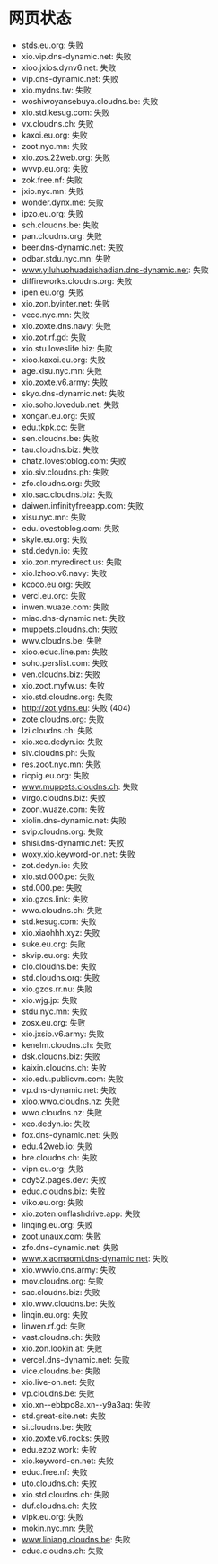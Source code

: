 # 网页状态
- stds.eu.org: 失败
- xio.vip.dns-dynamic.net: 失败
- xioo.jxios.dynv6.net: 失败
- vip.dns-dynamic.net: 失败
- xio.mydns.tw: 失败
- woshiwoyansebuya.cloudns.be: 失败
- xio.std.kesug.com: 失败
- vx.cloudns.ch: 失败
- kaxoi.eu.org: 失败
- zoot.nyc.mn: 失败
- xio.zos.22web.org: 失败
- wvvp.eu.org: 失败
- zok.free.nf: 失败
- jxio.nyc.mn: 失败
- wonder.dynx.me: 失败
- ipzo.eu.org: 失败
- sch.cloudns.be: 失败
- pan.cloudns.org: 失败
- beer.dns-dynamic.net: 失败
- odbar.stdu.nyc.mn: 失败
- www.yiluhuohuadaishadian.dns-dynamic.net: 失败
- diffireworks.cloudns.org: 失败
- ipen.eu.org: 失败
- xio.zon.byinter.net: 失败
- veco.nyc.mn: 失败
- xio.zoxte.dns.navy: 失败
- xio.zot.rf.gd: 失败
- xio.stu.loveslife.biz: 失败
- xioo.kaxoi.eu.org: 失败
- age.xisu.nyc.mn: 失败
- xio.zoxte.v6.army: 失败
- skyo.dns-dynamic.net: 失败
- xio.soho.lovedub.net: 失败
- xongan.eu.org: 失败
- edu.tkpk.cc: 失败
- sen.cloudns.be: 失败
- tau.cloudns.biz: 失败
- chatz.lovestoblog.com: 失败
- xio.siv.cloudns.ph: 失败
- zfo.cloudns.org: 失败
- xio.sac.cloudns.biz: 失败
- daiwen.infinityfreeapp.com: 失败
- xisu.nyc.mn: 失败
- edu.lovestoblog.com: 失败
- skyle.eu.org: 失败
- std.dedyn.io: 失败
- xio.zon.myredirect.us: 失败
- xio.lzhoo.v6.navy: 失败
- kcoco.eu.org: 失败
- vercl.eu.org: 失败
- inwen.wuaze.com: 失败
- miao.dns-dynamic.net: 失败
- muppets.cloudns.ch: 失败
- wwv.cloudns.be: 失败
- xioo.educ.line.pm: 失败
- soho.perslist.com: 失败
- ven.cloudns.biz: 失败
- xio.zoot.myfw.us: 失败
- xio.std.cloudns.org: 失败
- http://zot.ydns.eu: 失败 (404)
- zote.cloudns.org: 失败
- lzi.cloudns.ch: 失败
- xio.xeo.dedyn.io: 失败
- siv.cloudns.ph: 失败
- res.zoot.nyc.mn: 失败
- ricpig.eu.org: 失败
- www.muppets.cloudns.ch: 失败
- virgo.cloudns.biz: 失败
- zoon.wuaze.com: 失败
- xiolin.dns-dynamic.net: 失败
- svip.cloudns.org: 失败
- shisi.dns-dynamic.net: 失败
- woxy.xio.keyword-on.net: 失败
- zot.dedyn.io: 失败
- xio.std.000.pe: 失败
- std.000.pe: 失败
- xio.gzos.link: 失败
- wwo.cloudns.ch: 失败
- std.kesug.com: 失败
- xio.xiaohhh.xyz: 失败
- suke.eu.org: 失败
- skvip.eu.org: 失败
- clo.cloudns.be: 失败
- std.cloudns.org: 失败
- xio.gzos.rr.nu: 失败
- xio.wjg.jp: 失败
- stdu.nyc.mn: 失败
- zosx.eu.org: 失败
- xio.jxsio.v6.army: 失败
- kenelm.cloudns.ch: 失败
- dsk.cloudns.biz: 失败
- kaixin.cloudns.ch: 失败
- xio.edu.publicvm.com: 失败
- vp.dns-dynamic.net: 失败
- xioo.wwo.cloudns.nz: 失败
- wwo.cloudns.nz: 失败
- xeo.dedyn.io: 失败
- fox.dns-dynamic.net: 失败
- edu.42web.io: 失败
- bre.cloudns.ch: 失败
- vipn.eu.org: 失败
- cdy52.pages.dev: 失败
- educ.cloudns.biz: 失败
- viko.eu.org: 失败
- xio.zoten.onflashdrive.app: 失败
- linqing.eu.org: 失败
- zoot.unaux.com: 失败
- zfo.dns-dynamic.net: 失败
- www.xiaomaomi.dns-dynamic.net: 失败
- xio.wwvio.dns.army: 失败
- mov.cloudns.org: 失败
- sac.cloudns.biz: 失败
- xio.wwv.cloudns.be: 失败
- linqin.eu.org: 失败
- linwen.rf.gd: 失败
- vast.cloudns.ch: 失败
- xio.zon.lookin.at: 失败
- vercel.dns-dynamic.net: 失败
- vice.cloudns.be: 失败
- xio.live-on.net: 失败
- vp.cloudns.be: 失败
- xio.xn--ebbpo8a.xn--y9a3aq: 失败
- std.great-site.net: 失败
- si.cloudns.be: 失败
- xio.zoxte.v6.rocks: 失败
- edu.ezpz.work: 失败
- xio.keyword-on.net: 失败
- educ.free.nf: 失败
- uto.cloudns.ch: 失败
- xio.std.cloudns.ch: 失败
- duf.cloudns.ch: 失败
- vipk.eu.org: 失败
- mokin.nyc.mn: 失败
- www.liniang.cloudns.be: 失败
- cdue.cloudns.ch: 失败
